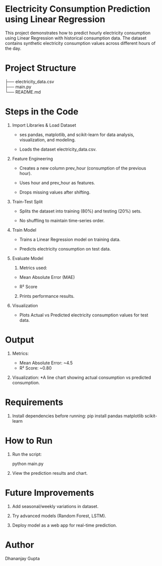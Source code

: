 # Electricity Consumption Prediction using Linear Regression

This project demonstrates how to predict hourly electricity consumption using Linear Regression with historical consumption data.
The dataset contains synthetic electricity consumption values across different hours of the day.

# Project Structure

├── electricity_data.csv  
├── main.py                
└── README.md             

# Steps in the Code
1. Import Libraries & Load Dataset

   * ses pandas, matplotlib, and scikit-learn for data analysis, visualization, and modeling.

   * Loads the dataset electricity_data.csv.

2. Feature Engineering

   * Creates a new column prev_hour (consumption of the previous hour).

   * Uses hour and prev_hour as features.

   * Drops missing values after shifting.

3. Train-Test Split

   * Splits the dataset into training (80%) and testing (20%) sets.

   * No shuffling to maintain time-series order.

4. Train Model

   * Trains a Linear Regression model on training data.

   * Predicts electricity consumption on test data.

5. Evaluate Model

   1. Metrics used:

     * Mean Absolute Error (MAE)

     * R² Score

   2. Prints performance results.

6. Visualization

   * Plots Actual vs Predicted electricity consumption values for test data.

# Output

   1. Metrics:

       * Mean Absolute Error: ~4.5
       * R² Score: ~0.80


   2. Visualization:
       *A line chart showing actual consumption vs predicted consumption.

# Requirements

   1. Install dependencies before running:
        pip install pandas matplotlib scikit-learn

# How to Run

   1. Run the script:
 
      python main.py


   2. View the prediction results and chart.

# Future Improvements

   1. Add seasonal/weekly variations in dataset.

   2. Try advanced models (Random Forest, LSTM).

   3. Deploy model as a web app for real-time prediction.

# Author

 Dhananjay Gupta
